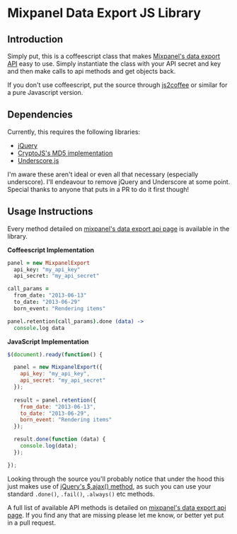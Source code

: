 Mixpanel Data Export JS Library
=========================================

Introduction
------------

Simply put, this is a coffeescript class that makes [Mixpanel's data export API](https://mixpanel.com/docs/api-documentation/data-export-api#libs-js) easy to use. Simply instantiate the class with your API secret and key and then make calls to api methods and get objects back.

If you don't use coffeescript, put the source through [js2coffee](http://js2coffee.org/) or similar for a pure Javascript version.

Dependencies
------------

Currently, this requires the following libraries: 

 - [jQuery](http://jquery.com/)
 - [CryptoJS's MD5 implementation](https://code.google.com/p/crypto-js/)
 - [Underscore.js](http://underscorejs.org/)

I'm aware these aren't ideal or even all that necessary (especially underscore). I'll endeavour to remove jQuery and Underscore at some point. Special thanks to anyone that puts in a PR to do it first though!

Usage Instructions
------------------

Every method detailed on [mixpanel's data export api page](https://mixpanel.com/docs/api-documentation/data-export-api#libs-js) is available in the library.

**Coffeescript Implementation**

```coffeescript
panel = new MixpanelExport
  api_key: "my_api_key"
  api_secret: "my_api_secret"

call_params = 
  from_date: "2013-06-13"
  to_date: "2013-06-29"
  born_event: "Rendering items"

panel.retention(call_params).done (data) ->
  console.log data
```

**JavaScript Implementation**

```javascript
$(document).ready(function() {

  panel = new MixpanelExport({
    api_key: "my_api_key",
    api_secret: "my_api_secret"
  });
  
  result = panel.retention({
    from_date: "2013-06-13", 
    to_date: "2013-06-29", 
    born_event: "Rendering items"
  });

  result.done(function (data) {
    console.log(data);
  });

});
```

Looking through the source you'll probably notice that under the hood this just makes use of [jQuery's $.ajax() method](http://api.jquery.com/jQuery.ajax/), as such you can use your standard `.done()`, `.fail()`, `.always()` etc methods.

A full list of available API methods is detailed on [mixpanel's data export api page](https://mixpanel.com/docs/api-documentation/data-export-api#libs-js). If you find any that are missing please let me know, or better yet put in a pull request.
